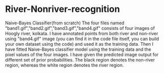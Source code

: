 # River-Nonriver-recognition
Naive-Bayes Classifier(from scratch)
The four files named "band1.gif","band2.gif","band3.gif","band4.gif" consists of four images of Hoogly river, kolkata. I have annotated points from both river and non-river using
"band4.gif" image (you can find it in the code file itself, you can build your own dataset using the code) and used it as the training data. Then I have fitted Naive-Bayes classifier model using the training data and the pixel values 
of the four images. 
I have given the predicted image output for different set of prior probabilities. The black region denotes the non-river region, whereas the white region denotes the river region.  
